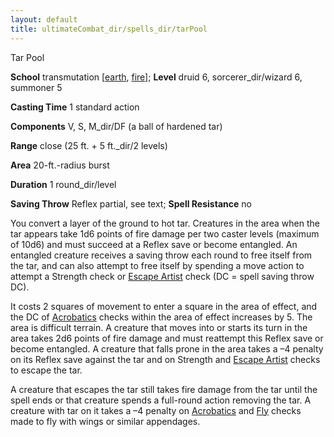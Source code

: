 ```yaml
---
layout: default
title: ultimateCombat_dir/spells_dir/tarPool
---
```

Tar Pool

**School** transmutation [[earth](monsters_dir/creatureTypes#_earth-subtype), [fire](monsters_dir/creatureTypes#_fire-subtype)]; **Level** druid 6, sorcerer_dir/wizard 6, summoner 5

**Casting Time** 1 standard action

**Components** V, S, M_dir/DF (a ball of hardened tar)

**Range** close (25 ft. + 5 ft._dir/2 levels)

**Area** 20-ft.-radius burst

**Duration** 1 round_dir/level

**Saving Throw** Reflex partial, see text; **Spell Resistance** no

You convert a layer of the ground to hot tar. Creatures in the area when the tar appears take 1d6 points of fire damage per two caster levels (maximum of 10d6) and must succeed at a Reflex save or become entangled. An entangled creature receives a saving throw each round to free itself from the tar, and can also attempt to free itself by spending a move action to attempt a Strength check or [Escape Artist](skills_dir/escapeArtist#_escape-artist) check (DC = spell saving throw DC).

It costs 2 squares of movement to enter a square in the area of effect, and the DC of [Acrobatics](skills_dir/acrobatics#_acrobatics) checks within the area of effect increases by 5. The area is difficult terrain. A creature that moves into or starts its turn in the area takes 2d6 points of fire damage and must reattempt this Reflex save or become entangled. A creature that falls prone in the area takes a –4 penalty on its Reflex save against the tar and on Strength and [Escape Artist](skills_dir/escapeArtist#_escape-artist) checks to escape the tar.

A creature that escapes the tar still takes fire damage from the tar until the spell ends or that creature spends a full-round action removing the tar. A creature with tar on it takes a –4 penalty on [Acrobatics](skills_dir/acrobatics#_acrobatics) and [Fly](skills_dir/fly#_fly) checks made to fly with wings or similar appendages.

